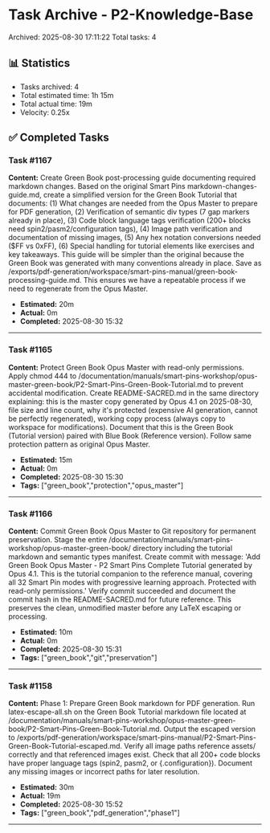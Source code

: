 # Task Archive - P2-Knowledge-Base

Archived: 2025-08-30 17:11:22
Total tasks: 4

## 📊 Statistics

- Tasks archived: 4
- Total estimated time: 1h 15m
- Total actual time: 19m
- Velocity: 0.25x

## ✅ Completed Tasks

### Task #1167
**Content:** Create Green Book post-processing guide documenting required markdown changes. Based on the original Smart Pins markdown-changes-guide.md, create a simplified version for the Green Book Tutorial that documents: (1) What changes are needed from the Opus Master to prepare for PDF generation, (2) Verification of semantic div types (7 gap markers already in place), (3) Code block language tags verification (200+ blocks need spin2/pasm2/configuration tags), (4) Image path verification and documentation of missing images, (5) Any hex notation conversions needed ($FF vs 0xFF), (6) Special handling for tutorial elements like exercises and key takeaways. This guide will be simpler than the original because the Green Book was generated with many conventions already in place. Save as /exports/pdf-generation/workspace/smart-pins-manual/green-book-processing-guide.md. This ensures we have a repeatable process if we need to regenerate from the Opus Master.

- **Estimated:** 20m
- **Actual:** 0m
- **Completed:** 2025-08-30 15:32

---

### Task #1165
**Content:** Protect Green Book Opus Master with read-only permissions. Apply chmod 444 to /documentation/manuals/smart-pins-workshop/opus-master-green-book/P2-Smart-Pins-Green-Book-Tutorial.md to prevent accidental modification. Create README-SACRED.md in the same directory explaining: this is the master copy generated by Opus 4.1 on 2025-08-30, file size and line count, why it's protected (expensive AI generation, cannot be perfectly regenerated), working copy process (always copy to workspace for modifications). Document that this is the Green Book (Tutorial version) paired with Blue Book (Reference version). Follow same protection pattern as original Opus Master.

- **Estimated:** 15m
- **Actual:** 0m
- **Completed:** 2025-08-30 15:30
- **Tags:** ["green_book","protection","opus_master"]

---

### Task #1166
**Content:** Commit Green Book Opus Master to Git repository for permanent preservation. Stage the entire /documentation/manuals/smart-pins-workshop/opus-master-green-book/ directory including the tutorial markdown and semantic types manifest. Create commit with message: 'Add Green Book Opus Master - P2 Smart Pins Complete Tutorial generated by Opus 4.1. This is the tutorial companion to the reference manual, covering all 32 Smart Pin modes with progressive learning approach. Protected with read-only permissions.' Verify commit succeeded and document the commit hash in the README-SACRED.md for future reference. This preserves the clean, unmodified master before any LaTeX escaping or processing.

- **Estimated:** 10m
- **Actual:** 0m
- **Completed:** 2025-08-30 15:31
- **Tags:** ["green_book","git","preservation"]

---

### Task #1158
**Content:** Phase 1: Prepare Green Book markdown for PDF generation. Run latex-escape-all.sh on the Green Book Tutorial markdown file located at /documentation/manuals/smart-pins-workshop/opus-master-green-book/P2-Smart-Pins-Green-Book-Tutorial.md. Output the escaped version to /exports/pdf-generation/workspace/smart-pins-manual/P2-Smart-Pins-Green-Book-Tutorial-escaped.md. Verify all image paths reference assets/ correctly and that referenced images exist. Check that all 200+ code blocks have proper language tags (spin2, pasm2, or {.configuration}). Document any missing images or incorrect paths for later resolution.

- **Estimated:** 30m
- **Actual:** 19m
- **Completed:** 2025-08-30 15:52
- **Tags:** ["green_book","pdf_generation","phase1"]

---

